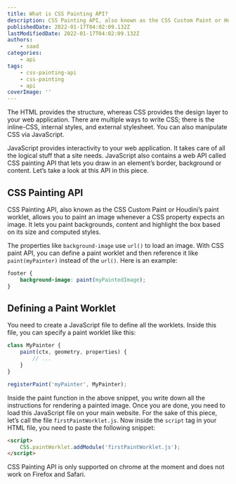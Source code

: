 ```yaml
---
title: What is CSS Painting API?
description: CSS Painting API, also known as the CSS Custom Paint or Houdini’s paint worklet, allows you to paint an image whenever a CSS property expects an image. Let's briefly look at it in this piece.
publishedDate: 2022-01-17T04:02:09.132Z
lastModifiedDate: 2022-01-17T04:02:09.132Z
authors:
    - saad
categories:
    - api
tags:
    - css-painting-api
    - css-painting
    - api
coverImage: ''
---
```


<Lead>

The HTML provides the structure, whereas CSS provides the design layer to your web application. There are multiple ways to write CSS; there is the inline-CSS, internal styles, and external stylesheet. You can also manipulate CSS via JavaScript.

</Lead>

JavaScript provides interactivity to your web application. It takes care of all the logical stuff that a site needs. JavaScript also contains a web API called CSS painting API that lets you draw in an element’s border, background or content. Let’s take a look at this API in this piece.

## CSS Painting API

CSS Painting API, also known as the CSS Custom Paint or Houdini’s paint worklet, allows you to paint an image whenever a CSS property expects an image. It lets you paint backgrounds, content and highlight the box based on its size and computed styles.

The properties like `background-image` use `url()` to load an image. With CSS paint API, you can define a paint worklet and then reference it like `paint(myPainter)` instead of the `url()`. Here is an example:

```css
footer {
	background-image: paint(myPaintedImage);
}
```

## Defining a Paint Worklet

You need to create a JavaScript file to define all the worklets. Inside this file, you can specify a paint worklet like this:

```js
class MyPainter {
	paint(ctx, geometry, properties) {
		// ...
	}
}

registerPaint('myPainter', MyPainter);
```

Inside the paint function in the above snippet, you write down all the instructions for rendering a painted image. Once you are done, you need to load this JavaScript file on your main website. For the sake of this piece, let’s call the file `firstPaintWorklet.js`. Now inside the `script` tag in your HTML file, you need to paste the following snippet:

```html
<script>
	CSS.paintWorklet.addModule('firstPaintWorklet.js');
</script>
```

CSS Painting API is only supported on chrome at the moment and does not work on Firefox and Safari.
